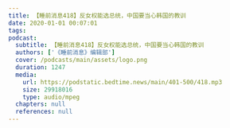 ```yaml
---
title: 【睡前消息418】反女权能选总统，中国要当心韩国的教训
date: 2020-01-01 00:07:01
tags:
podcast:
  subtitle: 【睡前消息418】反女权能选总统，中国要当心韩国的教训
  authors: ['《睡前消息》编辑部']
  cover: /podcasts/main/assets/logo.png
  duration: 1247
  media:
    url: https://podstatic.bedtime.news/main/401-500/418.mp3
    size: 29918016
    type: audio/mpeg
  chapters: null
  references: null
---
```

